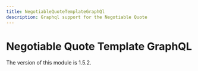 ```yaml
---
title: NegotiableQuoteTemplateGraphQl
description: Graphql support for the Negotiable Quote
---
```


# Negotiable Quote Template GraphQL

<InlineAlert slots="text" />
The version of this module is 1.5.2.
